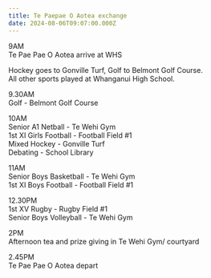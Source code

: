 ```yaml
---
title: Te Paepae O Aotea exchange
date: 2024-08-06T09:07:00.000Z
---
```

9AM  
Te Pae Pae O Aotea arrive at WHS  

Hockey goes to Gonville Turf, Golf to Belmont Golf Course.  
All other sports played at Whanganui High School. 

9.30AM  
Golf - Belmont Golf Course 

10AM  
Senior A1 Netball - Te Wehi Gym  
1st XI Girls Football - Football Field #1  
Mixed Hockey - Gonville Turf  
Debating - School Library 


11AM  
Senior Boys Basketball - Te Wehi Gym  
1st XI Boys Football - Football Field #1 
		

12.30PM  
1st XV Rugby - Rugby Field #1  
Senior Boys Volleyball - Te Wehi Gym 


2PM  
Afternoon tea and prize giving in Te Wehi Gym/ courtyard 

2.45PM  
Te Pae Pae O Aotea depart  


